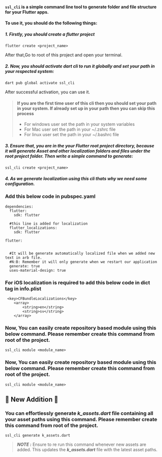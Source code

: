 #### `ssl_cli` is a simple command line tool to generate folder and file structure for your Flutter apps.

#### To use it, you should do the following things:

##### 1. Firstly, you should create a flutter project

    flutter create <project_name>

After that,Go to root of this project and open your terminal.

##### 2. Now, you should activate dart cli to run it globally and set your path in your respected system:

    dart pub global activate ssl_cli

After successful activation, you can use it.

> #### If you are the first time user of this cli then you should set your path in your system. If already set up in your path then you can skip this process
>
> - For windows user set the path in your system variables
> - For Mac user set the path in your ~/.zshrc file
> - For linux user set the path in your ~/.bashrc file

##### 3. Ensure that, you are in the your Flutter root project directory, because it will generate Asset and other localization folders and files under the root project folder. Then write a simple command to generate:

    ssl_cli create <project_name>


##### 4. As we generate localization using this cli thats why we need some configuration.

### Add this below code in pubspec.yaml

```
dependencies:
  flutter:
    sdk: flutter

  #this line is added for localization
  flutter_localizations:
    sdk: flutter
```

```
flutter:


  #It will be generate automatically localized file when we added new text in arb file.
  #N:B: Remember it will only generate when we restart our application
  generate: true
  uses-material-design: true

```

### For iOS localization is required to add this below code in dict tag in info.plist

```
 <key>CFBundleLocalizations</key>
 	<array>
 		<string>en</string>
 		<string>sv</string>
 	</array>
```

### Now, You can easily create repository based module using this below command. Please remember create this command from root of the project.

    ssl_cli module <module_name>

### Now, You can easily create repository based module using this below command. Please remember create this command from root of the project.

    ssl_cli module <module_name>


## 🌟 New Addition 🌟
### You can effortlessly generate **_k_assets.dart_** file containing all your asset paths using this command. Please remember create this command from root of the project.

    ssl_cli generate k_assets.dart


> **_NOTE :_**  Ensure to re run this command whenever new assets are added. This updates the **_k_assets.dart_** file with the latest asset paths.
